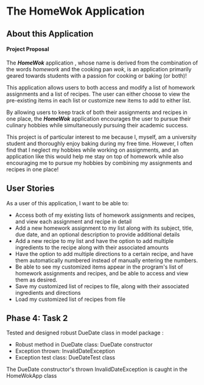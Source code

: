 # The HomeWok Application

## About this Application

#### Project Proposal

The ***HomeWok*** application , whose name is derived from the combination of the 
 words *homework* and the cooking pan *wok*, is an application primarily geared towards 
 students with a passion for cooking or baking (or both)! 
 
 This application allows users to both access and modify a list of homework assignments and a list of recipes. 
 The user can either choose to view the pre-existing items in each list or customize new items to add to either list.
 
 By allowing users to keep track of both their assignments and recipes in one place, the ***HomeWok*** application
 encourages the user to pursue their culinary hobbies while simultaneously pursuing their academic success.
 
 This project is of particular interest to me because I, myself, am a university student and thoroughly enjoy baking 
 during my free time. However, I often find that I neglect my hobbies while working on assignments, and an application
 like this would help me stay on top of homework while also encouraging me to pursue my hobbies by 
 combining my assignments and recipes in one place! 
 

 ## User Stories
 

As a user of this application, I want to be able to:
- Access both of my existing lists of homework assignments and recipes, and view each assignment and recipe in detail
- Add a new homework assignment to my list along with its subject, title, due date, and an optional description to 
provide additional details
- Add a new recipe to my list and have the option to add multiple ingredients to the recipe along with their
 associated amounts
- Have the option to add multiple directions to a certain recipe, and have them automatically numbered instead of 
manually entering the numbers.
- Be able to see my customized items appear in the program's list of homework assignments and recipes, and be able 
to access and view them as desired.
- Save my customized list of recipes to file, along with their associated ingredients and directions
- Load my customized list of recipes from file

## Phase 4: Task 2

Tested and designed robust DueDate class in model package :

- Robust method in DueDate class: DueDate constructor
- Exception thrown: InvalidDateException
- Exception test class: DueDateTest class 

The DueDate constructor's thrown InvalidDateException is caught in the HomeWokApp class



